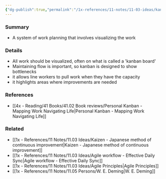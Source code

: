 ```yaml
---
{"dg-publish":true,"permalink":"/1x-references/11-notes/11-03-ideas/kanban/","title":"Kanban","dgShowBacklinks":false}
---
```



### Summary
- A system of work planning that involves visualizing the work

### Details
- All work should be visualized, often on what is called a 'kanban board'
- Maintaining flow is important, so kanban is designed to show bottlenecks
- it allows line workers to pull work when they have the capacity
- it highlights areas where improvements are needed

### References
- [[4x - Reading/41 Books/41.02 Book reviews/Personal Kanban - Mapping Work Navigating Life\|Personal Kanban - Mapping Work Navigating Life]]

### Related
- [[1x - References/11 Notes/11.03 Ideas/Kaizen - Japanese method of continuous improvement\|Kaizen - Japanese method of continuous improvement]]
- [[1x - References/11 Notes/11.03 Ideas/Agile workflow - Effective Daily Sync\|Agile workflow - Effective Daily Sync]]
- [[1x - References/11 Notes/11.03 Ideas/Agile Principles\|Agile Principles]]
- [[1x - References/11 Notes/11.05 Persons/W. E. Deming\|W. E. Deming]]
